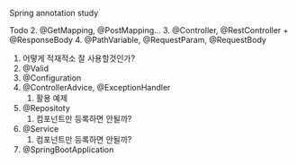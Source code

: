 
Spring annotation study





Todo
2. @GetMapping, @PostMapping... 
3. @Controller, @RestController + @ResponseBody
4. @PathVariable, @RequestParam, @RequestBody
   1. 어떻게 적재적소 잘 사용할것인가?
5. @Valid
6. @Configuration
7. @ControllerAdvice, @ExceptionHandler
   1. 활용 예제
8. @Repositoty
   1. 컴포넌트만 등록하면 안될까?
8. @Service
   1. 컴포넌트만 등록하면 안될까?
9. @SpringBootApplication
